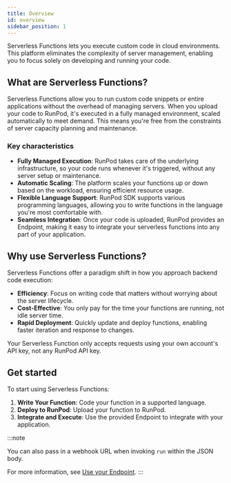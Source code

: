 ```yaml
---
title: Overview
id: overview
sidebar_position: 1
---
```


Serverless Functions lets you execute custom code in cloud environments.
This platform eliminates the complexity of server management, enabling you to focus solely on developing and running your code.

## What are Serverless Functions?

Serverless Functions allow you to run custom code snippets or entire applications without the overhead of managing servers.
When you upload your code to RunPod, it's executed in a fully managed environment, scaled automatically to meet demand.
This means you're free from the constraints of server capacity planning and maintenance.

### Key characteristics

- **Fully Managed Execution**: RunPod takes care of the underlying infrastructure, so your code runs whenever it's triggered, without any server setup or maintenance.
- **Automatic Scaling**: The platform scales your functions up or down based on the workload, ensuring efficient resource usage.
- **Flexible Language Support**: RunPod SDK supports various programming languages, allowing you to write functions in the language you're most comfortable with.
- **Seamless Integration**: Once your code is uploaded, RunPod provides an Endpoint, making it easy to integrate your serverless functions into any part of your application.

## Why use Serverless Functions?

Serverless Functions offer a paradigm shift in how you approach backend code execution:

- **Efficiency**: Focus on writing code that matters without worrying about the server lifecycle.
- **Cost-Effective**: You only pay for the time your functions are running, not idle server time.
- **Rapid Deployment**: Quickly update and deploy functions, enabling faster iteration and response to changes.

Your Serverless Function only accepts requests using your own account's API key, not any RunPod API key.

## Get started

To start using Serverless Functions:

1. **Write Your Function**: Code your function in a supported language.
2. **Deploy to RunPod**: Upload your function to RunPod.
3. **Integrate and Execute**: Use the provided Endpoint to integrate with your application.

:::note

You can also pass in a webhook URL when invoking `run` within the JSON body.

For more information, see [Use your Endpoint](/serverless/serverless-functions/serverless-usage#webhook).
:::
